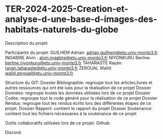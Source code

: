 # TER-2024-2025-Creation-et-analyse-d-une-base-d-images-des-habitats-naturels-du-globe


Description du projet:


Participants du projet:
  GUILHEM Adrian: adrian.guilhem@etu.univ-montp3.fr
  INGABIRE Alvin : alvin.ingabire@etu.univ-montp3.fr
  NIYONKURU Berline: berline.niyonkuru@etu.univ-montp3.fr
  TAHARASTE Rayan: rayan.taharaste@etu.univ-montp3.fr
  ZEROUAL Walid: walid.zeroual@etu.univ-montp3.fr

Structure du GIT:
  Dossier Bibliographie: regroupe tout les articles,livres et autres ressources qui ont été lues pour la réalisation de ce projet
  Dossier Données: regroupe toutes les données utilisées lors de ce projet
  Dossier Codes: regroupe tout le code généré pour la réalisation de ce projet
  Dossier Rendus: regroupe tout les rendus écrits lors des différentes étapes de ce projet.
  Dossier Rapport: contient le rapport du projet
  Dossier Soutenance: contient tout les fichiers nécessaires à la soutenance de ce projet

Outils collaboratifs utilisées lors de ce projet:
  Github:

  Discord:
